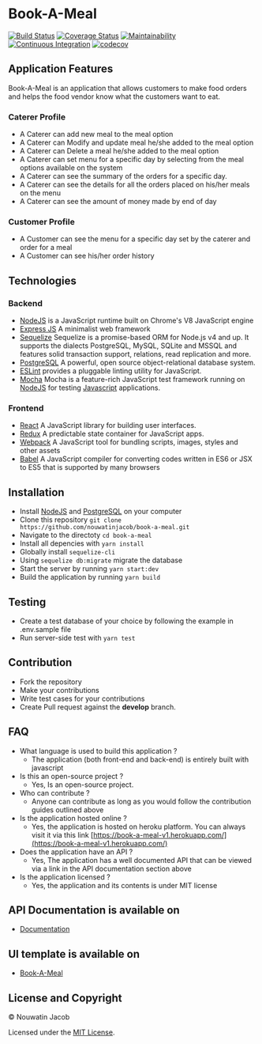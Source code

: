 # Book-A-Meal

[![Build Status](https://travis-ci.org/nouwatinjacob/book-a-meal.svg?branch=develop)](https://travis-ci.org/nouwatinjacob/book-a-meal)
[![Coverage Status](https://coveralls.io/repos/github/nouwatinjacob/book-a-meal/badge.svg?branch=develop)](https://coveralls.io/github/nouwatinjacob/book-a-meal?branch=develop)
[![Maintainability](https://api.codeclimate.com/v1/badges/71169e218528ed943a7a/maintainability)](https://codeclimate.com/github/nouwatinjacob/book-a-meal/maintainability)
[![Continuous Integration](https://camo.githubusercontent.com/23ee7a697b291798079e258bbc25434c4fac4f8b/68747470733a2f2f696d672e736869656c64732e696f2f62616467652f50726f7465637465645f62792d486f756e642d6138373364312e737667)](https://houndci.com)
[![codecov](https://codecov.io/gh/nouwatinjacob/book-a-meal/branch/develop/graph/badge.svg)](https://codecov.io/gh/nouwatinjacob/book-a-meal)


## Application Features

Book-A-Meal is an application that allows customers to make food orders and helps the food
vendor know what the customers want to eat.

### Caterer Profile
- A Caterer can add new meal to the meal option
- A Caterer can Modify and update meal he/she added to the meal option
- A Caterer can Delete a meal he/she added to the meal option
- A Caterer can set menu for a specific day by selecting from the meal options available on the system
- A Caterer can see the summary of the orders for a specific day.
- A Caterer can see the details for all the orders placed on his/her meals on the menu
- A Caterer can see the amount of money made by end of day
### Customer Profile
- A Customer can see the menu for a specific day set by the caterer and order for a meal
- A Customer can see his/her order history

## Technologies

### Backend

- [NodeJS](http://nodejs.org/en) is a JavaScript runtime built on Chrome's V8 JavaScript engine
- [Express JS](http://express.com) A minimalist web framework
- [Sequelize](http://docs.sequelizejs.com/) Sequelize is a promise-based ORM for Node.js v4 and up. It supports the dialects PostgreSQL, MySQL, SQLite and MSSQL and features solid transaction support, relations, read replication and more.
- [PostgreSQL](https://www.postgresql.org/) A powerful, open source object-relational database system.
- [ESLint](eslint.org) provides a pluggable linting utility for JavaScript.
- [Mocha](https://mochajs.org/) Mocha is a feature-rich JavaScript test framework running on [NodeJS](nodejs.org/en) for testing [Javascript](javascript.com) applications.

### Frontend
- [React](https://facebook.github.io/react/) A JavaScript library for building user interfaces.
- [Redux](http://redux.js.org/) A predictable state container for JavaScript apps.
- [Webpack](https://webpack.js.org/) A JavaScript tool for bundling scripts, images, styles and other assets
- [Babel](https://babeljs.io/) A JavaScript compiler for converting codes written in ES6 or JSX to ES5 that is supported by many browsers

## Installation

- Install [NodeJS](http://nodejs.org/en) and [PostgreSQL](https://www.postgresql.org/) on your computer
- Clone this repository ```git clone https://github.com/nouwatinjacob/book-a-meal.git```
- Navigate to the directoty ```cd book-a-meal```
- Install all depencies with ```yarn install```
- Globally install ```sequelize-cli```
- Using ```sequelize db:migrate``` migrate the database
- Start the server by running ```yarn start:dev```
- Build the application by running ```yarn build```

## Testing

- Create a test database of your choice by following the example in .env.sample file
- Run server-side test with `yarn test`

## Contribution

- Fork the repository
- Make your contributions
- Write test cases for your contributions
- Create Pull request against the **develop** branch.

## FAQ

* What language is used to build this application ?
  - The application (both front-end and back-end) is entirely built with javascript
* Is this an open-source project ?
  - Yes, Is an open-source project.
* Who can contribute ?
  - Anyone can contribute as long as you would follow the contribution guides outlined above
* Is the application hosted online ?
  - Yes, the application is hosted on heroku platform. You can always visit it via this link [https://book-a-meal-v1.herokuapp.com/](https://book-a-meal-v1.herokuapp.com/)
* Does the application have an API ?
  - Yes, The application has a well documented API that can be viewed via a link in the API documentation section above
* Is the application licensed ?
  - Yes, the application and its contents is under MIT license

## API Documentation is available on

- [Documentation](https://nouwatinjacob.github.io/slate)

## UI template is available on

- [Book-A-Meal](https://nouwatinjacob.github.io/book-a-meal)

## License and Copyright

&copy; Nouwatin Jacob

Licensed under the [MIT License](https://opensource.org/licenses/MIT).